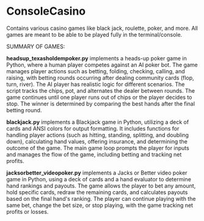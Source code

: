 # ConsoleCasino
Contains various casino games like black jack, roulette, poker, and more. All games are meant to be able to be played fully in the terminal/console.

SUMMARY OF GAMES:

**headsup_texasholdempoker.py** implements a heads-up poker game in Python, where a human player competes against an AI poker bot. The game manages player actions such as betting, folding, checking, calling, and raising, with betting rounds occurring after dealing community cards (flop, turn, river). The AI player has realistic logic for different scenarios. The script tracks the chips, pot, and alternates the dealer between rounds. The game continues until one player runs out of chips or the player decides to stop. The winner is determined by comparing the best hands after the final betting round.

**blackjack.py** implements a Blackjack game in Python, utilizing a deck of cards and ANSI colors for output formatting. It includes functions for handling player actions (such as hitting, standing, splitting, and doubling down), calculating hand values, offering insurance, and determining the outcome of the game. The main game loop prompts the player for inputs and manages the flow of the game, including betting and tracking net profits.

**jacksorbetter_videopoker.py** implements a Jacks or Better video poker game in Python, using a deck of cards and a hand evaluator to determine hand rankings and payouts. The game allows the player to bet any amount, hold specific cards, redraw the remaining cards, and calculates payouts based on the final hand's ranking. The player can continue playing with the same bet, change the bet size, or stop playing, with the game tracking net profits or losses.
